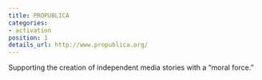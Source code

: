 ```yaml
---
title: PROPUBLICA
categories:
- activation
position: 1
details_url: http://www.propublica.org/
---
```


Supporting the creation of independent media stories with a “moral force.”
